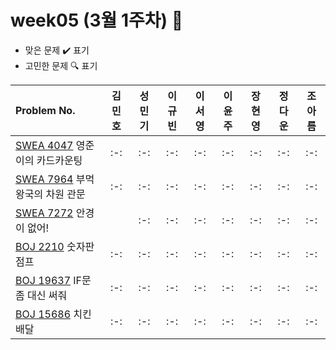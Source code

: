# week05 (3월 1주차) :pencil:

- 맞은 문제 :heavy_check_mark: 표기
- 고민한 문제 :mag: 표기



|Problem No.|김민호|성민기|이규빈|이서영|이윤주|장현영|정다운|조아름|
|:---------------------------|:-----:|:-----:|:-----:|:-----:|:-----:|:-----:|:-----:|:-----:|
|[SWEA 4047](https://swexpertacademy.com/main/code/problem/problemDetail.do?contestProbId=AWIsY84KEPMDFAWN) 영준이의 카드카운팅|:-:|:-:|:-:|:-:|:-:|:-:|:-:|:-:|
|[SWEA 7964](https://swexpertacademy.com/main/code/problem/problemDetail.do?contestProbId=AWuSgKpqmooDFASy) 부먹왕국의 차원 관문|:-:|:-:|:-:|:-:|:-:|:-:|:-:|:-:|
|[SWEA 7272](https://swexpertacademy.com/main/code/problem/problemDetail.do?contestProbId=AWl0ZQ8qn7UDFAXz) 안경이 없어!||:-:|:-:|:-:|:-:|:-:|:-:|:-:|:-:|
|[BOJ 2210](https://www.acmicpc.net/problem/2210) 숫자판 점프|:-:|:-:|:-:|:-:|:-:|:-:|:-:|:-:|
|[BOJ 19637](https://www.acmicpc.net/problem/19637) IF문 좀 대신 써줘|:-:|:-:|:-:|:-:|:-:|:-:|:-:|:-:|
|[BOJ 15686](https://www.acmicpc.net/problem/15686) 치킨배달|:-:|:-:|:-:|:-:|:-:|:-:|:-:|:-:|
